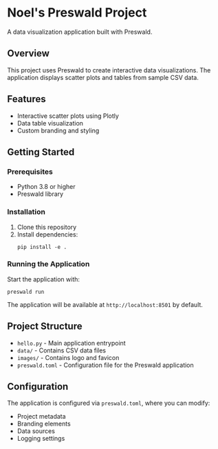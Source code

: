 # Noel's Preswald Project

A data visualization application built with Preswald.

## Overview

This project uses Preswald to create interactive data visualizations. The application displays scatter plots and tables from sample CSV data.

## Features

- Interactive scatter plots using Plotly
- Data table visualization
- Custom branding and styling

## Getting Started

### Prerequisites

- Python 3.8 or higher
- Preswald library

### Installation

1. Clone this repository
2. Install dependencies:
   ```
   pip install -e .
   ```

### Running the Application

Start the application with:

```
preswald run
```

The application will be available at `http://localhost:8501` by default.

## Project Structure

- `hello.py` - Main application entrypoint
- `data/` - Contains CSV data files
- `images/` - Contains logo and favicon
- `preswald.toml` - Configuration file for the Preswald application

## Configuration

The application is configured via `preswald.toml`, where you can modify:
- Project metadata
- Branding elements
- Data sources
- Logging settings 

